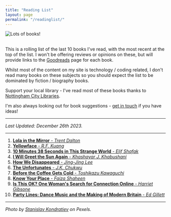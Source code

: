 ```yaml
---
title: "Reading List"
layout: page
permalink: "/readinglist/"
---
```

<div class="container">
    <div class="row">
        <div class="col-md-12">
            <img src="{{site.baseurl}}/assets/images/readinglistbanner.jpg" class="img-fluid" alt="Lots of books!">
        </div>
    </div>
    <div class="row">
        <div class="col-md-12">
            <br/>
            <p>This is a rolling list of the last 10 books I've read, with the most recent at the top of the list.  I won't be offering reviews or opinions on these, but will provide links to the <a href="https://www.goodreads.com/" target="_blank">Goodreads</a> page for each book.</p>
            <p>Whilst most of the content on my site is technology / coding related, I don't read many books on these subjects so you should expect the list to be dominated by fiction / biography books.</p>
            <p>Support your local library - I've read most of these books thanks to <a href="https://www.nottinghamcitylibraries.co.uk/" target="_blank">Nottingham City Libraries</a>.</p>
            <p>I'm also always looking out for book suggestions - <a href="/contact">get in touch</a> if you have ideas!</p>
            <hr/>
            <p><i>Last Updated: December 26th 2023.</i></p>
            <hr/>
            <ol>   
              <li><a href="https://www.goodreads.com/book/show/167582092-lola-in-the-mirror" target="_blank"><b>Lola in the Mirror</b> - <i>Trent Dalton</i></a></li>  
              <li><a href="https://www.goodreads.com/book/show/62047984-yellowface" target="_blank"><b>Yellowface</b> - <i>R.F. Kuang</i></a></li>  
              <li><a href="https://www.goodreads.com/book/show/43706466-10-minutes-38-seconds-in-this-strange-world" target="_blank"><b>10 Minutes 38 Seconds in This Strange World</b> - <i>Elif Shafak</i></a></li>  
              <li><a href="https://www.goodreads.com/book/show/62802733-i-will-greet-the-sun-again" target="_blank"><b>I Will Greet the Sun Again</b> - <i>Khashayar J. Khabushani</i></a></li>    
              <li><a href="https://www.goodreads.com/book/show/42550681-how-we-disappeared" target="_blank"><b>How We Disappeared</b> - <i>Jing-Jing Lee</i></a></li>  
              <li><a href="https://www.goodreads.com/book/show/58312003-the-unfortunates" target="_blank"><b>The Unfortunates</b> - <i>J.K. Chukwu</i></a></li> 
              <li><a href="https://www.goodreads.com/book/show/44421460-before-the-coffee-gets-cold" target="_blank"><b>Before the Coffee Gets Cold</b> - <i>Toshikazu Kawaguchi</i></a></li>   
              <li><a href="https://www.goodreads.com/book/show/58775894-know-your-place" target="_blank"><b>Know Your Place</b> - <i>Faiza Shaheen</i></a></li>     
              <li><a href="https://www.goodreads.com/book/show/87923222-is-this-ok-one-woman-s-search-for-connection-online" target="_blank"><b>Is This OK? One Woman's Search for Connection Online</b> - <i>Harriet Gibsone</i></a></li>
              <li><a href="https://www.goodreads.com/book/show/128183667-party-lines" target="_blank"><b>Party Lines: Dance Music and the Making of Modern Britain</b> - <i>Ed Gillett</i></a></li>  
            </ol>
            <hr/>
            <p><i>Photo by <a href="https://www.pexels.com/photo/books-on-wooden-shelves-inside-library-2908984/" target="_blank">Stanislav Kondratiev</a> on Pexels.</i></p>
         </div>
   </div>
</div>
